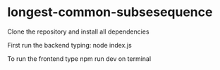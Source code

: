 # longest-common-subsesequence

Clone the repository and install all dependencies

First run the backend typing:
node index.js

To run the frontend type npm run dev on terminal 
